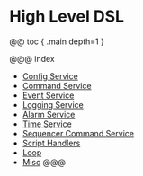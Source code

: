 # High Level DSL

@@ toc { .main depth=1 }

@@@ index

* [Config Service](services/config-service.md)
* [Command Service](services/command-service.md)
* [Event Service](services/event-service.md)
* [Logging Service](services/logging-service.md)
* [Alarm Service](services/alarm-service.md)
* [Time Service](services/time-service.md)
* [Sequencer Command Service](services/sequencer-command-service.md)
* [Script Handlers](handlers.md)
* [Loop](loop.md)
* [Misc](misc.md)
@@@
